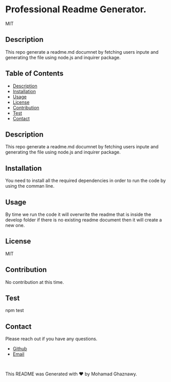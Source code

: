 # Professional Readme Generator.
  MIT

  ## Description
  This repo generate a readme.md documnet by fetching users inpute and generating the file using node.js and inquirer package.

  ## Table of Contents
  * [Description](#description)
  * [Installation](#installation)
  * [Usage](#usage)
  * [License](#license)
  * [Contribution](#contribution)
  * [Test](#test)
  * [Contact](#contact)

   
   
  ## Description
  This repo generate a readme.md documnet by fetching users inpute and generating the file using node.js and inquirer package.
  
  ## Installation
  You need to install all the required dependencies in order to run the code by using the comman line.


  ## Usage
  By time we run the code it will overwrite the readme that is inside the develop folder if there is no existing readme document then it will create a new one.

  ## License
  MIT

  ## Contribution
  No contribution at this time.

  ## Test
  npm test

  ## Contact
  Please reach out if you have any questions.

  - [Github]('https://github.com/mdawood11')
  - [Email]('https://github.com/mohamadghaznawy01@gmail.com')

  <br/>

  This README was Generated with ❤️ by Mohamad Ghaznawy.


